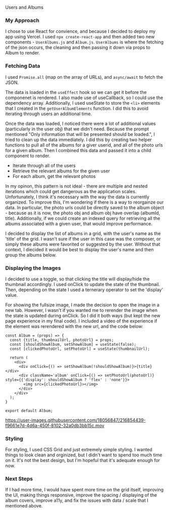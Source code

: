 Users and Albums

### My Approach 
I chose to use React for convience, and because I decided to deploy my app using Vercel. I used ```npx create-react-app``` and then added two new components - ```UserAlbums.js``` and ```Album.js```. ```UserAlbums``` is where the fetching of the json occurs, the cleaning and then passing it down via props to Album to render. 

### Fetching Data
I used ```Promise.all``` (map on the array of URLs), and ```async/await``` to fetch the JSON. 

The data is loaded in the ```useEffect``` hook so we can get it before the componenet is rendered. I also made use of useCallback, so I could use the dependency array. Additionally, I used useState to store the ```<li>``` elements that I created in the ```getUserAlbumElements``` function. I did this to avoid iterating through users an additional time. 

Once the data was loaded, I noticed there were a lot of additional values (particularly in the user obj) that we didn't need. Because the prompt mentioned "Only information that will be presented should be loaded.", I tried to clean up the data immediately. I did this by creating two helper functions to pull all of the albums for a giver userid, and all of the photo urls for a given album. Then I combined this data and passed it into a child component to render.

- Iterate through all of the users 
- Retrieve the relevant albums for the given user
- For each album, get the relevant photos 

In my opinon, this pattern is not ideal - there are multiple and nested iterations which could get dangerous as the application scales. Unfortunately, I think it's necessary with the way the data is currently organized. To improve this, I'm wondering if there is a way to reorgainze our data. In particular, the photo urls could be directly saved to the album object - because as it is now, the photo obj and album obj have overlap (albumId, title). Additionally, if we could create an indexed query for retrieving all the albums associated with a given user, that would improve performance. 

I decided to display the list of albums in a grid, with the user's name as the 'title' of the grid. I wasn't sure if the user in this case was the composer, or simply these albums were favorited or suggested by the user. Without that context, I diecided it would be best to display the user's name and then group the albums below.

### Displaying the Images
I decided to use a toggle, so that clicking the title will display/hide the thumbnail accordingly. I used onClick to update the state of the thumbnail. Then, depending on the state I used a ternerary operator to set the 'display' value.

For showing the fullsize image, I made the decision to open the image in a new tab. However, I wasn't if you wanted me to rerender the image when the state is updated during onClick. So I did it both ways (but kept the new page experience in my final code). I included a video of the experience if the element was rerendered with the new url, and the code below: 

```
const Album = (props) => {
  const {title, thumbnailUrl, photoUrl} = props;
  const [shouldShowAlbum, setShowAlbum] = useState(false);
  const [clickedPhotoUrl, setPhotoUrl] = useState(thumbnailUrl);

  return (
    <div>
      <div onClick={() => setShowAlbum(!shouldShowAlbum)}>{title}</div>
      <div className='album' onClick={() => setPhotoUrl(photoUrl)} style={{'display': shouldShowAlbum ? 'flex' : 'none'}}>
        <img src={clickedPhotoUrl}></img>
      </div>
    </div>
  );
}

export default Album;
```

https://user-images.githubusercontent.com/18056847/216854439-f9661e7d-4d6a-450f-8102-32a0db3bb15c.mov


### Styling 
For styling, I used CSS Grid and just extremely simple styling. I wanted things to look clean and orginized, but I didn't want to spend too much time on it. It's not the best design, but I'm hopeful that it's adequate enough for now.

### Next Steps
If I had more time, I would have spent more time on the grid itself, improving the UI, making things responsive, improve the spacing / displaying of the album covers, improve a11y, and fix the issues with data / scale that I mentioned above. 
